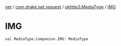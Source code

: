 [net](../../index.md) / [com.drake.net.request](../index.md) / [okhttp3.MediaType](index.md) / [IMG](./-i-m-g.md)

# IMG

`val MediaType.Companion.IMG: MediaType`